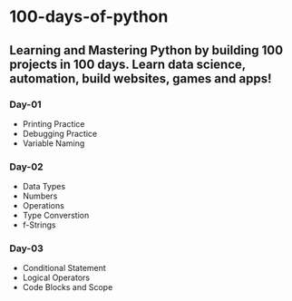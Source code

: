 # 100-days-of-python
## Learning and Mastering Python by building 100 projects in 100 days. Learn data science, automation, build websites, games and apps!
### Day-01
- Printing Practice
- Debugging Practice
- Variable Naming 

### Day-02
- Data Types
- Numbers
- Operations
- Type Converstion
- f-Strings

### Day-03
- Conditional Statement
- Logical Operators
- Code Blocks and Scope